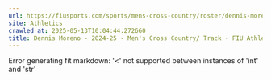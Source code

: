 ```yaml
---
url: https://fiusports.com/sports/mens-cross-country/roster/dennis-moreno/12758
site: Athletics
crawled_at: 2025-05-13T10:04:44.272660
title: Dennis Moreno - 2024-25 - Men's Cross Country/ Track - FIU Athletics
---
```


Error generating fit markdown: '<' not supported between instances of 'int' and 'str'